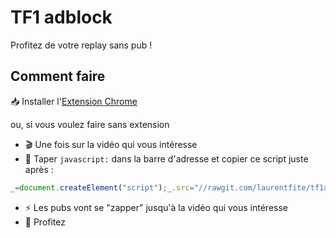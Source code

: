 # TF1 adblock
Profitez de votre replay sans pub !

## Comment faire

📥 Installer l'[Extension Chrome](https://chrome.google.com/webstore/detail/gcljghblepcfkdcldkelpnnbmhjnkdan)

ou, si vous voulez faire sans extension

- 🎬 Une fois sur la vidéo qui vous intéresse
- 👾 Taper `javascript:` dans la barre d'adresse et copier ce script juste après :
```js
_=document.createElement("script");_.src="//rawgit.com/laurentfite/tf1adblock/master/crx/index.js";document.getElementsByTagName("head")[0].appendChild(_)
```
- ⚡ Les pubs vont se "zapper" jusqu'à la vidéo qui vous intéresse
- 🍿 Profitez
